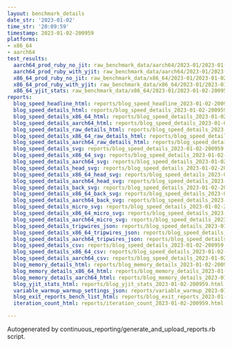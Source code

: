```yaml
---
layout: benchmark_details
date_str: '2023-01-02'
time_str: '20:09:59'
timestamp: 2023-01-02-200959
platforms:
- x86_64
- aarch64
test_results:
  aarch64_prod_ruby_no_jit: raw_benchmark_data/aarch64/2023-01/2023-01-02-200959_basic_benchmark_aarch64_prod_ruby_no_jit.json
  aarch64_prod_ruby_with_yjit: raw_benchmark_data/aarch64/2023-01/2023-01-02-200959_basic_benchmark_aarch64_prod_ruby_with_yjit.json
  x86_64_prod_ruby_no_jit: raw_benchmark_data/x86_64/2023-01/2023-01-02-200959_basic_benchmark_x86_64_prod_ruby_no_jit.json
  x86_64_prod_ruby_with_yjit: raw_benchmark_data/x86_64/2023-01/2023-01-02-200959_basic_benchmark_x86_64_prod_ruby_with_yjit.json
  x86_64_yjit_stats: raw_benchmark_data/x86_64/2023-01/2023-01-02-200959_basic_benchmark_x86_64_yjit_stats.json
reports:
  blog_speed_headline_html: reports/blog_speed_headline_2023-01-02-200959.html
  blog_speed_details_html: reports/blog_speed_details_2023-01-02-200959.html
  blog_speed_details_x86_64_html: reports/blog_speed_details_2023-01-02-200959.x86_64.html
  blog_speed_details_aarch64_html: reports/blog_speed_details_2023-01-02-200959.aarch64.html
  blog_speed_details_raw_details_html: reports/blog_speed_details_2023-01-02-200959.raw_details.html
  blog_speed_details_x86_64_raw_details_html: reports/blog_speed_details_2023-01-02-200959.x86_64.raw_details.html
  blog_speed_details_aarch64_raw_details_html: reports/blog_speed_details_2023-01-02-200959.aarch64.raw_details.html
  blog_speed_details_svg: reports/blog_speed_details_2023-01-02-200959.svg
  blog_speed_details_x86_64_svg: reports/blog_speed_details_2023-01-02-200959.x86_64.svg
  blog_speed_details_aarch64_svg: reports/blog_speed_details_2023-01-02-200959.aarch64.svg
  blog_speed_details_head_svg: reports/blog_speed_details_2023-01-02-200959.head.svg
  blog_speed_details_x86_64_head_svg: reports/blog_speed_details_2023-01-02-200959.x86_64.head.svg
  blog_speed_details_aarch64_head_svg: reports/blog_speed_details_2023-01-02-200959.aarch64.head.svg
  blog_speed_details_back_svg: reports/blog_speed_details_2023-01-02-200959.back.svg
  blog_speed_details_x86_64_back_svg: reports/blog_speed_details_2023-01-02-200959.x86_64.back.svg
  blog_speed_details_aarch64_back_svg: reports/blog_speed_details_2023-01-02-200959.aarch64.back.svg
  blog_speed_details_micro_svg: reports/blog_speed_details_2023-01-02-200959.micro.svg
  blog_speed_details_x86_64_micro_svg: reports/blog_speed_details_2023-01-02-200959.x86_64.micro.svg
  blog_speed_details_aarch64_micro_svg: reports/blog_speed_details_2023-01-02-200959.aarch64.micro.svg
  blog_speed_details_tripwires_json: reports/blog_speed_details_2023-01-02-200959.tripwires.json
  blog_speed_details_x86_64_tripwires_json: reports/blog_speed_details_2023-01-02-200959.x86_64.tripwires.json
  blog_speed_details_aarch64_tripwires_json: reports/blog_speed_details_2023-01-02-200959.aarch64.tripwires.json
  blog_speed_details_csv: reports/blog_speed_details_2023-01-02-200959.csv
  blog_speed_details_x86_64_csv: reports/blog_speed_details_2023-01-02-200959.x86_64.csv
  blog_speed_details_aarch64_csv: reports/blog_speed_details_2023-01-02-200959.aarch64.csv
  blog_memory_details_html: reports/blog_memory_details_2023-01-02-200959.html
  blog_memory_details_x86_64_html: reports/blog_memory_details_2023-01-02-200959.x86_64.html
  blog_memory_details_aarch64_html: reports/blog_memory_details_2023-01-02-200959.aarch64.html
  blog_yjit_stats_html: reports/blog_yjit_stats_2023-01-02-200959.html
  variable_warmup_warmup_settings_json: reports/variable_warmup_2023-01-02-200959.warmup_settings.json
  blog_exit_reports_bench_list_html: reports/blog_exit_reports_2023-01-02-200959.bench_list.html
  iteration_count_html: reports/iteration_count_2023-01-02-200959.html

---
```

Autogenerated by continuous_reporting/generate_and_upload_reports.rb script.
